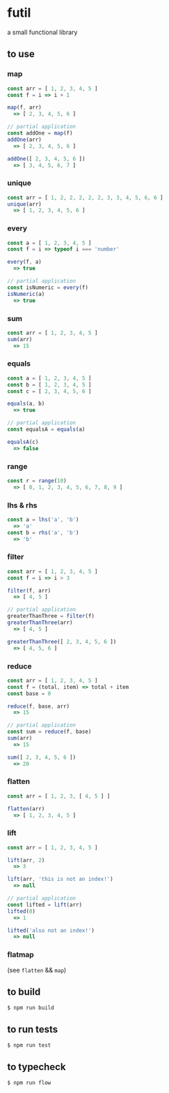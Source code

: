 # futil

a small functional library

## to use

### map

```js
const arr = [ 1, 2, 3, 4, 5 ]
const f = i => i + 1

map(f, arr)
  => [ 2, 3, 4, 5, 6 ]

// partial application
const addOne = map(f)
addOne(arr)
  => [ 2, 3, 4, 5, 6 ]

addOne([ 2, 3, 4, 5, 6 ])
  => [ 3, 4, 5, 6, 7 ]
```

### unique

```js
const arr = [ 1, 2, 2, 2, 2, 2, 3, 3, 4, 5, 6, 6 ]
unique(arr)
  => [ 1, 2, 3, 4, 5, 6 ]
```

### every
```js
const a = [ 1, 2, 3, 4, 5 ]
const f = i => typeof i === 'number'

every(f, a)
  => true

// partial application
const isNumeric = every(f)
isNumeric(a)
  => true
```

### sum
```js
const arr = [ 1, 2, 3, 4, 5 ]
sum(arr)
  => 15
```

### equals

```js
const a = [ 1, 2, 3, 4, 5 ]
const b = [ 1, 2, 3, 4, 5 ]
const c = [ 2, 3, 4, 5, 6 ]

equals(a, b)
  => true

// partial application
const equalsA = equals(a)

equalsA(c)
  => false

```

### range

```js
const r = range(10)
  => [ 0, 1, 2, 3, 4, 5, 6, 7, 8, 9 ]
```

### lhs & rhs

```js
const a = lhs('a', 'b')
  => 'a'
const b = rhs('a', 'b')
  => 'b'
```

### filter

```js
const arr = [ 1, 2, 3, 4, 5 ]
const f = i => i > 3

filter(f, arr)
  => [ 4, 5 ]

// partial application
greaterThanThree = filter(f)
greaterThanThree(arr)
  => [ 4, 5 ]

greaterThanThree([ 2, 3, 4, 5, 6 ])
  => [ 4, 5, 6 ]
```

### reduce

```js
const arr = [ 1, 2, 3, 4, 5 ]
const f = (total, item) => total + item
const base = 0

reduce(f, base, arr)
  => 15

// partial application
const sum = reduce(f, base)
sum(arr)
  => 15

sum([ 2, 3, 4, 5, 6 ])
  => 20
```

### flatten

```js
const arr = [ 1, 2, 3, [ 4, 5 ] ]

flatten(arr)
  => [ 1, 2, 3, 4, 5 ]
```

### lift

```js
const arr = [ 1, 2, 3, 4, 5 ]

lift(arr, 2)
  => 3

lift(arr, 'this is not an index!')
  => null

// partial application
const lifted = lift(arr)
lifted(0)
  => 1

lifted('also not an index!')
  => null
```

### flatmap

(see `flatten` && `map`)

## to build

`$ npm run build`

## to run tests

`$ npm run test`

## to typecheck

`$ npm run flow`
